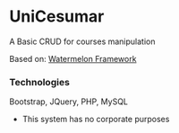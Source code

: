 # UniCesumar
A Basic CRUD for courses manipulation

Based on: [Watermelon Framework](https://github.com/guilhermemvo/watermelon-framework)

### Technologies
Bootstrap, JQuery, PHP, MySQL

* This system has no corporate purposes
